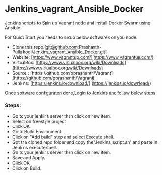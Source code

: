 # Jenkins_vagrant_Ansible_Docker

Jenkins scripts to Spin up  Vagrant node and install Docker Swarm using Ansible.


For Quick Start you needs to setup below softwares on you node:

* Clone  this repo.[git@github.com:Prashanth-Pullaikodi/Jenkins_vagrant_Ansible_Docker.git] 
* Website: [https://www.vagrantup.com/](https://www.vagrantup.com/)
* VirtualBox: [https://www.virtualbox.org/wiki/Downloads](https://www.virtualbox.org/wiki/Downloads)
* Source : [https://github.com/pprashanth/Vagrant](https://github.com/pprashanth/Vagrant)
* Jenkins: [https://jenkins.io/download/] (https://jenkins.io/download/)

Once software configuraton done,Login to Jenkins and follow below steps

### Steps:

- Go to your jenkins server then click on new item.
- Select on freestyle project
- Click OK
- Go to Build Environment.
- Click on "Add build" step and select Execute shell.
- Got the cloned repo folder and copy the 'Jenkins_script.sh' and paste in Jenkins execute shell.
- Go to your jenkins server then click on new item.
- Save and Apply.
- Click OK
- Click on Build.



